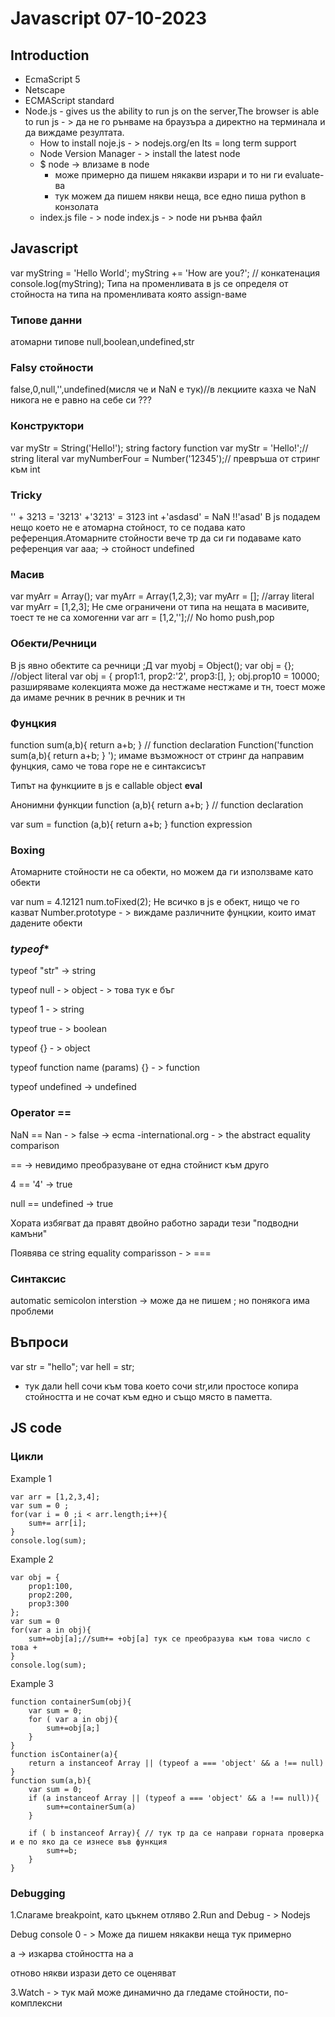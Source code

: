 # Javascript 07-10-2023
## Introduction
- EcmaScript 5
- Netscape
- ECMAScript standard
- Node.js - gives us the ability to run js on the server,The browser is able to run js - >  да не го рънваме на браузъра а директно на терминала и да виждаме резултата.
    - How to install noje.js - > nodejs.org/en lts = long term support
    - Node Version Manager - > install the latest node
    - $ node -> влизаме в node
      - може примерно да пишем някакви израри и то ни ги evaluate-ва
      - тук можем да пишем някви неща, все едно пиша python в конзолата
    - index.js file - > node index.js - > node ни рънва файл
## Javascript
var myString = 'Hello World';
myString += 'How are you?'; // конкатенация
console.log(myString);
Типа на променливата в js се определя от стойноста на типа на променливата която assign-ваме
### **Типове данни**
атомарни типове
null,boolean,undefined,str
### **Falsy стойности**
false,0,null,'',undefined(мисля че и NaN е тук)//в лекциите казха че NaN никога не е равно на себе си ???
### **Конструктори**
var myStr = String('Hello!'); string factory function
var myStr = 'Hello!';// string literal
var myNumberFour = Number('12345');// превръша от стринг към int
### **Tricky**
'' + 3213 = '3213'
+'3213' = 3123 int
+'asdasd' = NaN
!!'asad'
В js подадем нещо което не е атомарна стойност, то се подава като референция.Атомарните стойности вече тр да си ги подаваме като референция
var aaa; -> стойност undefined
### **Масив**
var myArr = Array();
var myArr = Array(1,2,3);
var myArr = []; //array literal
var myArr = [1,2,3];
Не сме ограничени от типа на нещата в масивите, тоест те не са хомогенни
var arr = [1,2,''];// No homo
push,pop
### **Обекти/Речници**
В js явно обектите са речници ;Д
var myobj = Object();
var obj = {}; //object literal
var obj = {
    prop1:1,
    prop2:'2',
    prop3:[],
};
obj.prop10 = 10000;
разширяваме колекцията
може да нестжаме нестжаме и тн, тоест може да имаме речник в речник в речник и тн
### **Фунцкия**
function sum(a,b){
    return a+b;
} // function declaration
Function('function sum(a,b){
    return a+b;
} ');
имаме възможност от стринг да направим фунцкия, само че това горе не е синтаксисът

Типът на функциите в js е callable object
**eval**

Анонимни функции
function (a,b){
    return a+b;
} // function declaration


var sum = function (a,b){
    return a+b;
}  function expression
### **Boxing**
Атомарните стойности не са обекти, но можем да ги използваме като обекти

var num  = 4.12121
num.toFixed(2);
Не всичко в js e обект, нищо че го казват
Number.prototype - > виждаме различните фунцкии, които имат дадените обекти
### *typeof**
typeof "str" -> string

typeof null - > object - > това тук е бъг

typeof 1 - > string

typeof true - > boolean

typeof {} - > object

typeof function name (params) {} - > function

typeof undefined -> undefined <br>
### **Operator ==**
NaN == Nan - > false -> ecma -international.org - > the abstract equality comparison

== -> невидимо преобразуване от една стойнист към друго

4   == '4' -> true

null == undefined -> true

Хората избягват да правят двойно работно заради тези "подводни камъни"

Появява се string equality comparisson - > ===
### **Синтаксис**
automatic semicolon interstion ->  може да не пишем ; но понякога има проблеми
## Въпроси
var str = "hello";
var hell =  str;
- тук дали hell сочи към това което сочи str,или простосе копира стойността и не сочат към едно и също място в паметта.
## JS code
### **Цикли**
Example 1
```
var arr = [1,2,3,4];
var sum = 0 ;
for(var i = 0 ;i < arr.length;i++){
    sum+= arr[i];
}
console.log(sum);
```
Example 2
``` 
var obj = {
    prop1:100,
    prop2:200,
    prop3:300
}; 
var sum = 0
for(var a in obj){
    sum+=obj[a];//sum+= +obj[a] тук се преобразува към това число с това +
}
console.log(sum);
```
Example 3
```
function containerSum(obj){
    var sum = 0;
    for ( var a in obj){
        sum+=obj[a;]
    }
}
function isContainer(a){
    return a instanceof Array || (typeof a === 'object' && a !== null)
}
function sum(a,b){
    var sum = 0;
    if (a instanceof Array || (typeof a === 'object' && a !== null)){
        sum+=containerSum(a)
    }

    if ( b instanceof Array){ // тук тр да се направи горната проверка и е по яко да се изнесе във функция
        sum+=b;
    }
}
```

### **Debugging**
1.Слагаме breakpoint, като цъкнем отляво
2.Run and Debug - > Nodejs
 
 Debug console 0 - > 
 Може да пишем някакви неща тук примерно

 а -> изкарва стойността на а
 
 отново някви изрази дето се оценяват

 3.Watch - > тук май може динамично да гледаме стойности, по-комплексни

